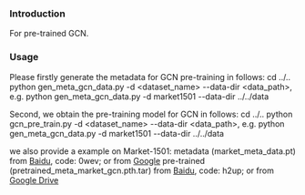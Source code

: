 ### Introduction
For pre-trained GCN.

### Usage

Please firstly generate the metadata for GCN pre-training in follows:
cd ../..
python gen_meta_gcn_data.py -d <dataset_name> --data-dir <data_path>, e.g. python gen_meta_gcn_data.py -d market1501 --data-dir ../../data

Second, we obtain the pre-training model for GCN in follows:
cd ../..
python gcn_pre_train.py -d <dataset_name> --data-dir <data_path>, e.g. python gen_meta_gcn_data.py -d market1501 --data-dir ../../data

we also provide a example on Market-1501:
metadata (market_meta_data.pt) from [Baidu](https://pan.baidu.com/s/1gwrGsIWL_gZEEi0prK_5UA), code: 0wev; 
                               or from [Google](https://drive.google.com/file/d/1GqUpVGY8NPwbNW9JNT2YfKG6briKqd7X/view?usp=sharing)
pre-trained (pretrained_meta_market_gcn.pth.tar) from [Baidu](https://pan.baidu.com/s/18zxexpYoz8H7cyvkLtxVNQ), code: h2up; 
                                                 or from [Google Drive](https://drive.google.com/file/d/18_cCe4kVV_zGObsPbjcXkt5JbjMBQcGo/view?usp=sharing)
